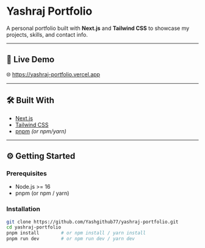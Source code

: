 # Yashraj Portfolio

A personal portfolio built with **Next.js** and **Tailwind CSS** to showcase my projects, skills, and contact info.

---

## 🚀 Live Demo
🌐 https://yashraj-portfolio.vercel.app

---

## 🛠️ Built With
- [Next.js](https://nextjs.org/)
- [Tailwind CSS](https://tailwindcss.com/)
- [pnpm](https://pnpm.io/) *(or npm/yarn)*

---

## ⚙️ Getting Started

### Prerequisites
- Node.js >= 16
- pnpm (or npm / yarn)

### Installation

```bash
git clone https://github.com/Yashgithub77/yashraj-portfolio.git
cd yashraj-portfolio
pnpm install        # or npm install / yarn install
pnpm run dev        # or npm run dev / yarn dev
